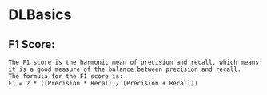 # DLBasics

## F1 Score:
    The F1 score is the harmonic mean of precision and recall, which means it is a good measure of the balance between precision and recall.
    The formula for the F1 score is: 
    F1 = 2 * ((Precision * Recall)/ (Precision + Recall))
